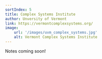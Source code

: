 ```yaml
---
sortIndex: 5
title: Complex Systems Institute
author: Unversity of Vermont
link: https://vermontcomplexsystems.org/
image:
    url: '/images/uvm_complex_systems.jpg'
    alt: Vermont Complex Systems Institute
---
```


Notes coming soon!
